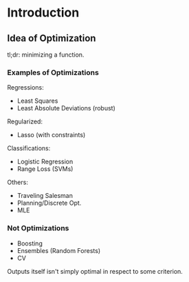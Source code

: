 # Introduction

## Idea of Optimization

tl;dr: minimizing a function.

### Examples of Optimizations
Regressions:
- Least Squares
- Least Absolute Deviations (robust)

Regularized:
- Lasso (with constraints)

Classifications:
- Logistic Regression
- Range Loss (SVMs)

Others:
- Traveling Salesman
- Planning/Discrete Opt.
- MLE

### Not Optimizations
- Boosting
- Ensembles (Random Forests)
- CV

Outputs itself isn't simply optimal in respect to some criterion.
